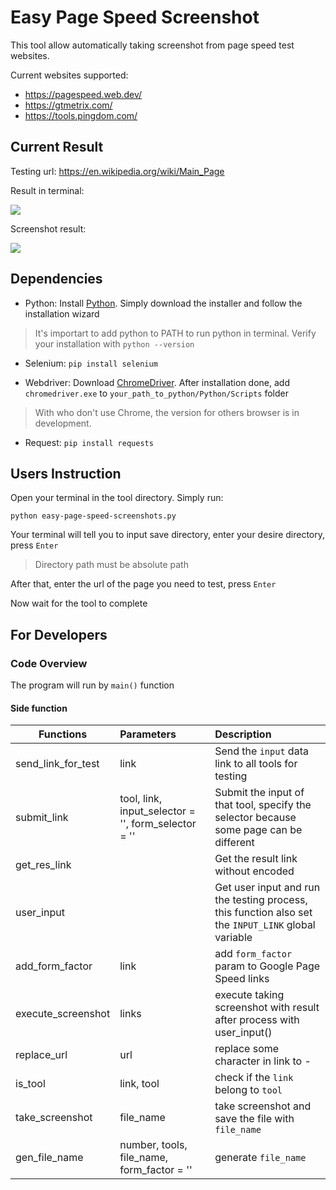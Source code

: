 # Easy Page Speed Screenshot

This tool allow automatically taking screenshot from page speed test websites. 

Current websites supported:
- https://pagespeed.web.dev/
- https://gtmetrix.com/
- https://tools.pingdom.com/

## Current Result

Testing url: https://en.wikipedia.org/wiki/Main_Page

Result in terminal:

![](https://i.imgur.com/RWlv0qC.png)

Screenshot result:

![](https://i.imgur.com/77jWcRc.png)

## Dependencies

- Python: Install [Python](https://www.python.org/downloads/). Simply download the installer and follow the installation wizard

> It's importart to add python to PATH to run python in terminal. Verify your installation with `python --version`

- Selenium: `pip install selenium`

- Webdriver: Download [ChromeDriver](https://chromedriver.chromium.org/downloads). After installation done, add `chromedriver.exe` to `your_path_to_python/Python/Scripts` folder

> With who don't use Chrome, the version for others browser is in development. 

- Request: `pip install requests`

## Users Instruction

Open your terminal in the tool directory. Simply run:

```
python easy-page-speed-screenshots.py
```

Your terminal will tell you to input save directory, enter your desire directory, press `Enter`

> Directory path must be absolute path

After that, enter the url of the page you need to test, press `Enter`

Now wait for the tool to complete

## For Developers

### Code Overview

The program will run by `main()` function

#### Side function

| Functions          | Parameters                                          | Description                                                                                         |
| ------------------ |:--------------------------------------------------- |:--------------------------------------------------------------------------------------------------- |
| send_link_for_test | link                                                | Send the `input` data link to all tools for testing                                                 |
| submit_link        | tool, link, input_selector = '', form_selector = '' | Submit the input of that tool, specify the selector because some page can be different              |
| get_res_link       |                                                     | Get the result link without encoded                                                                 |
| user_input         |                                                     | Get user input and run the testing process, this function also set the `INPUT_LINK` global variable |
| add_form_factor    | link                                                | add `form_factor` param to Google Page Speed links                                                  |
| execute_screenshot | links                                               | execute taking screenshot with result after process with user_input()                               |
| replace_url        | url                                                 | replace some character in link to -                                                                 |
| is_tool            | link, tool                                          | check if the `link` belong to `tool`                                                              |
| take_screenshot    | file_name                                           | take screenshot and save the file with `file_name`                                                |
| gen_file_name      | number, tools, file_name, form_factor = ''          | generate `file_name`                                                                                |
